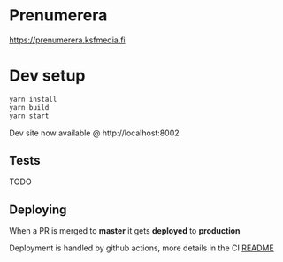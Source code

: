 # Prenumerera

https://prenumerera.ksfmedia.fi

# Dev setup

```bash
yarn install
yarn build
yarn start
```

Dev site now available @ http://localhost:8002

## Tests

TODO

## Deploying

When a PR is merged to **master** it gets **deployed** to **production**

Deployment is handled by github actions, more details in the CI [README](../../ci/README.md)
